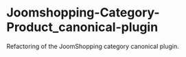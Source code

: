 # Joomshopping-Category-Product_canonical-plugin
Refactoring of the JoomShopping category canonical plugin. 

